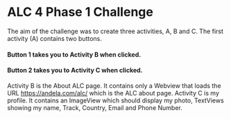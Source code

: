 # ALC 4 Phase 1 Challenge

The aim of the challenge was to create three activities, A, B and C.
The first activity (A) contains two buttons.



#### Button 1 takes you to Activity B when clicked.
#### Button 2 takes you to Activity C when clicked.

Activity B is the About ALC page.
It contains only a Webview that loads the URL https://andela.com/alc/ which is the ALC about page.
Activity C is my profile.
It contains an ImageView which should display my photo, TextViews showing my name, Track, Country, Email and Phone Number.


